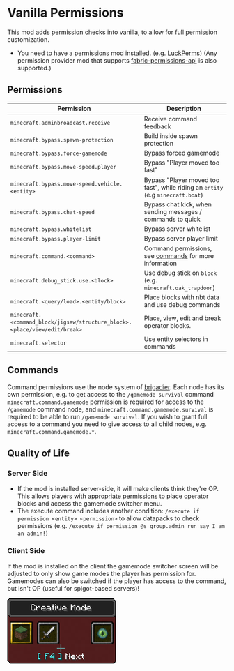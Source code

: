 # Vanilla Permissions

This mod adds permission checks into vanilla, to allow for full permission customization.

* You need to have a permissions mod installed. (e.g. [LuckPerms](https://luckperms.net))
  (Any permission provider mod that supports [fabric-permissions-api](https://github.com/lucko/fabric-permissions-api) is also supported.)
## Permissions
| Permission                                                                 	| Description                                                                     	 |
|----------------------------------------------------------------------------	|-----------------------------------------------------------------------------------|
| `minecraft.adminbroadcast.receive`                                         	| Receive command feedback                                                        	 |
| `minecraft.bypass.spawn-protection`                                        	| Build inside spawn protection                                                   	 |
| `minecraft.bypass.force-gamemode`                                          	| Bypass forced gamemode                                                          	 |
| `minecraft.bypass.move-speed.player`                                       	| Bypass "Player moved too fast"                                                  	 |
| `minecraft.bypass.move-speed.vehicle.<entity>`                             	| Bypass "Player moved too fast", while riding an `entity` (e.g `minecraft.boat`) 	 |
| `minecraft.bypass.chat-speed`                                              	| Bypass chat kick, when sending messages / commands to quick                     	 |
| `minecraft.bypass.whitelist`                                               	| Bypass server whitelist                                                         	 |
| `minecraft.bypass.player-limit`                                            	| Bypass server player limit                                                      	 |
| `minecraft.command.<command>`                                              	| Command permissions, see [commands](#commands) for more information             	 |
| `minecraft.debug_stick.use.<block>`                                        	| Use debug stick on `block` (e.g. `minecraft.oak_trapdoor`)                      	 |
| `minecraft.<query/load>.<entity/block>`                                    	| Place blocks with nbt data and use debug commands                               	 |
| `minecraft.<command_block/jigsaw/structure_block>.<place/view/edit/break>` 	| Place, view, edit and break operator blocks.                                    	 |
| `minecraft.selector`                                                       	| Use entity selectors in commands                                                	 |

## Commands
Command permissions use the node system of [brigadier](https://github.com/Mojang/brigadier). Each node has its own 
permission, e.g. to get access to the `/gamemode survival` command `minecraft.command.gamemode` permission is required 
for access to the `/gamemode` command node, and `minecraft.command.gamemode.survival` is required to be able to run 
`/gamemode survival`. If you wish to grant full access to a command you need to give access to all child nodes, e.g.
`minecraft.command.gamemode.*`.

## Quality of Life

### Server Side
* If the mod is installed server-side, it will make clients think they're OP. This allows players with [appropriate 
permissions](#permissions) to place operator blocks and access the gamemode switcher menu.
* The execute command includes another condition: `/execute if permission <entity> <permission>` to allow datapacks to
check permissions (e.g. `/execute if permission @s group.admin run say I am an admin!`) 

### Client Side
If the mod is installed on the client the gamemode switcher screen will be adjusted to only show game modes the player 
has permission for. Gamemodes can also be switched if the player has access to the command, but isn't OP (useful for 
spigot-based servers)!

![Gamemode Switcher Screen](/assets/gamemode-switcher-screen.png)